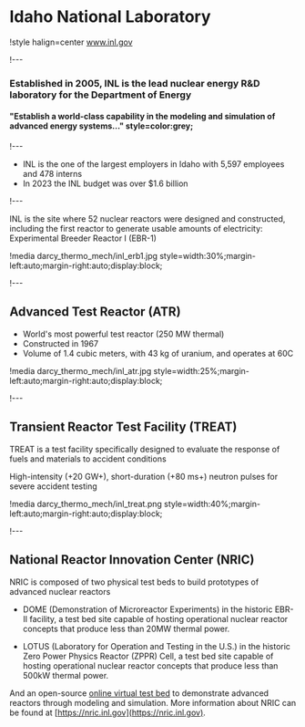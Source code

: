 # Idaho National Laboratory

!style halign=center
www.inl.gov

!---

### Established in 2005, INL is the lead nuclear energy R&D laboratory for the Department of Energy

#### "Establish a world-class capability in the modeling and simulation of advanced energy systems..." style=color:grey;

!---

- INL is the one of the largest employers in Idaho with 5,597 employees and 478 interns
- In 2023 the INL budget was over $1.6 billion

!---

INL is the site where 52 nuclear reactors were designed and constructed, including the
first reactor to generate usable amounts of electricity: Experimental Breeder Reactor I (EBR-1)

!media darcy_thermo_mech/inl_erb1.jpg style=width:30%;margin-left:auto;margin-right:auto;display:block;

!---

## Advanced Test Reactor (ATR)

- World's most powerful test reactor (250 MW thermal)
- Constructed in 1967
- Volume of 1.4 cubic meters, with 43 kg of uranium, and operates at 60C

!media darcy_thermo_mech/inl_atr.jpg style=width:25%;margin-left:auto;margin-right:auto;display:block;

!---

## Transient Reactor Test Facility (TREAT)

TREAT is a test facility specifically designed to evaluate the response
of fuels and materials to accident conditions

High-intensity (+20 GW+), short-duration (+80 ms+) neutron pulses for severe accident testing

!media darcy_thermo_mech/inl_treat.png style=width:40%;margin-left:auto;margin-right:auto;display:block;

!---

## National Reactor Innovation Center (NRIC)

NRIC is composed of two physical test beds to build prototypes of advanced nuclear reactors

- DOME (Demonstration of Microreactor Experiments) in the historic EBR-II facility, a test bed site capable of hosting operational nuclear reactor concepts that produce less than 20MW thermal power.

- LOTUS (Laboratory for Operation and Testing in the U.S.) in the historic Zero Power Physics Reactor (ZPPR) Cell, a test bed site capable of hosting operational nuclear reactor concepts that produce less than 500kW thermal power.

And an open-source [online virtual test bed](https://mooseframework.inl.gov/virtual_test_bed)
to demonstrate advanced reactors through modeling and simulation. More information about NRIC can be found at [https://nric.inl.gov](https://nric.inl.gov).
